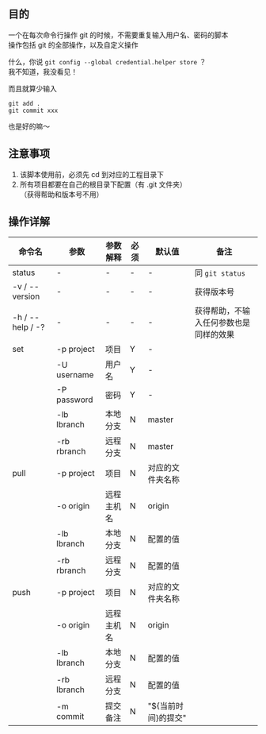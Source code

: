 ## 目的

一个在每次命令行操作 git 的时候，不需要重复输入用户名、密码的脚本  
操作包括 git 的全部操作，以及自定义操作

什么，你说 `git config --global credential.helper store` ？   
我不知道，我没看见！

而且就算少输入
```
git add .
git commit xxx
```
也是好的嘛～

## 注意事项

 1. 该脚本使用前，必须先 cd 到对应的工程目录下
 2. 所有项目都要在自己的根目录下配置（有 .git 文件夹）  
	（获得帮助和版本号不用）

## 操作详解

| 命令名 | 参数 | 参数解释 | 必须 | 默认值 | 备注 |
| -- | -- | -- | -- | -- | -- |
| status | - | - | - | - | 同 `git status` |
| -v / --version | - | - | - | - | 获得版本号 |
| -h / --help / -? | - | - | - | - | 获得帮助，不输入任何参数也是同样的效果 |
| set | -p project | 项目 | Y | - | |
| | -U username | 用户名 | Y | - | |
| | -P password | 密码 | Y | - | |
| | -lb lbranch | 本地分支 | N | master | |
| | -rb rbranch | 远程分支 | N | master | |
| pull | -p project | 项目 | N | 对应的文件夹名称 | |
| | -o origin | 远程主机名 | N | origin | |
| | -lb lbranch | 本地分支 | N | 配置的值 | |
| | -rb rbranch | 远程分支 | N  | 配置的值 | |
| push | -p project | 项目 | N  | 对应的文件夹名称 | |
| | -o origin | 远程主机名 | N | origin | |
| | -lb lbranch | 本地分支 | N | 配置的值 | |
| | -rb lbranch | 远程分支 | N  | 配置的值 | |
| | -m commit | 提交备注 | N  | "${当前时间}的提交" | |